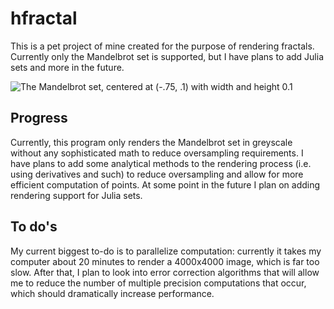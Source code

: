 # hfractal
This is a pet project of mine created for the purpose of rendering fractals. Currently only the Mandelbrot set is supported, but I have plans to add
Julia sets and more in the future.

![The Mandelbrot set, centered at (-.75, .1) with width and height 0.1](https://github.com/[wlondergan]/hfractal/blob/master/sample-render.png?raw=true)

## Progress
Currently, this program only renders the Mandelbrot set in greyscale without any sophisticated math to reduce oversampling requirements. I have plans
to add some analytical methods to the rendering process (i.e. using derivatives and such) to reduce oversampling and allow for more efficient computation
of points. At some point in the future I plan on adding rendering support for Julia sets.

## To do's
My current biggest to-do is to parallelize computation: currently it takes my computer about 20 minutes to render a 4000x4000 image, which is far too slow.
After that, I plan to look into error correction algorithms that will allow me to reduce the number of multiple precision computations that occur, which should
dramatically increase performance.
